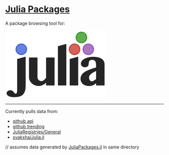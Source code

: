 # [Julia Packages](https://juliapackages.com) 

A package browsing tool for:

[![julia](public/julia.png)](http://julialang.org/)

-----

Currently pulls data from:
+ [github api](https://developer.github.com/v3/)
+ [github trending](https://github.com/trending/julia)
+ [JuliaRegistries/General](https://github.com/JuliaRegistries/General)
+ [svaksha/Julia.jl](https://github.com/svaksha/Julia.jl)

// assumes data generated by [JuliaPackages.jl](https://github.com/djsegal/JuliaPackages.jl) in same directory
